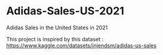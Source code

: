 # Adidas-Sales-US-2021
Adidas Sales in the United States in 2021

This project is inspired by this dataset : https://www.kaggle.com/datasets/injendsm/adidas-us-sales
